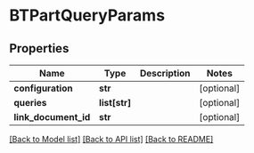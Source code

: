 # BTPartQueryParams

## Properties
Name | Type | Description | Notes
------------ | ------------- | ------------- | -------------
**configuration** | **str** |  | [optional] 
**queries** | **list[str]** |  | [optional] 
**link_document_id** | **str** |  | [optional] 

[[Back to Model list]](../README.md#documentation-for-models) [[Back to API list]](../README.md#documentation-for-api-endpoints) [[Back to README]](../README.md)


